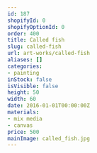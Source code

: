 ```yaml
---
id: 187
shopifyId: 0
shopifyOptionId: 0
order: 400
title: Called fish
slug: called-fish
url: art-works/called-fish
aliases: []
categories:
- painting
inStock: false
isVisible: false
height: 50
width: 60
date: 2016-01-01T00:00:00Z
materials:
- mix media
- canvas
price: 500
mainImage: called_fish.jpg
---
```

